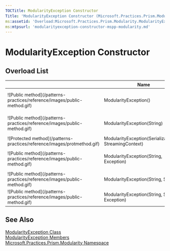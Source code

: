 ```yaml
---
TOCTitle: ModularityException Constructor
Title: 'ModularityException Constructor (Microsoft.Practices.Prism.Modularity)'
ms:assetid: 'Overload:Microsoft.Practices.Prism.Modularity.ModularityException.\#ctor'
ms:mtpsurl: 'modularityexception-constructor-mspp-modularity.md'
---
```


# ModularityException Constructor

## Overload List

<table>
<thead>
<tr class="header">
<th> </th>
<th>Name</th>
<th>Description</th>
</tr>
</thead>
<tbody>
<tr class="odd">
<td>![Public method](/patterns-practices/reference/images/public-method.gif)</td>
<td>ModularityException()</td>
<td><div class="summary">
Initializes a new instance of the [ModularityException](/patterns-practices/reference/modularityexception-class-mspp-modularity) class.
</div></td>
</tr>
<tr class="even">
<td>![Public method](/patterns-practices/reference/images/public-method.gif)</td>
<td>ModularityException(String)</td>
<td><div class="summary">
Initializes a new instance of the [ModularityException](/patterns-practices/reference/modularityexception-class-mspp-modularity) class.
</div></td>
</tr>
<tr class="odd">
<td>![Protected method](/patterns-practices/reference/images/protmethod.gif)</td>
<td>ModularityException(SerializationInfo, StreamingContext)</td>
<td><div class="summary">
Initializes a new instance with serialized data.
</div></td>
</tr>
<tr class="even">
<td>![Public method](/patterns-practices/reference/images/public-method.gif)</td>
<td>ModularityException(String, Exception)</td>
<td><div class="summary">
Initializes a new instance of the [ModularityException](/patterns-practices/reference/modularityexception-class-mspp-modularity) class.
</div></td>
</tr>
<tr class="odd">
<td>![Public method](/patterns-practices/reference/images/public-method.gif)</td>
<td>ModularityException(String, String)</td>
<td><div class="summary">
Initializes the exception with a particular module and error message.
</div></td>
</tr>
<tr class="even">
<td>![Public method](/patterns-practices/reference/images/public-method.gif)</td>
<td>ModularityException(String, String, Exception)</td>
<td><div class="summary">
Initializes the exception with a particular module, error message and inner exception that happened.
</div></td>
</tr>
</tbody>
</table>

## See Also

[ModularityException Class](/patterns-practices/reference/modularityexception-class-mspp-modularity)  
[ModularityException Members](/patterns-practices/reference/modularityexception-members-mspp-modularity)  
[Microsoft.Practices.Prism.Modularity Namespace](/patterns-practices/reference/mspp-modularity-namespace)  
